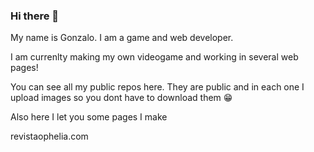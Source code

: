 ### Hi there 👋

My name is Gonzalo. I am a game and web developer.

I am currenlty making my own videogame and working in several web pages!

You can see all my public repos here. They are public and in each one I upload images so you dont have to download them 😁

Also here I let you some pages I make

revistaophelia.com
